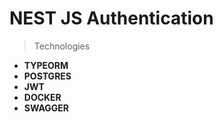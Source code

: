 # NEST JS Authentication

> Technologies

  - __TYPEORM__
  - __POSTGRES__
  - __JWT__
  - __DOCKER__
  - __SWAGGER__
